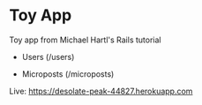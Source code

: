 # Toy App

Toy app from Michael Hartl's Rails tutorial

* Users (/users)

* Microposts (/microposts)

Live: https://desolate-peak-44827.herokuapp.com